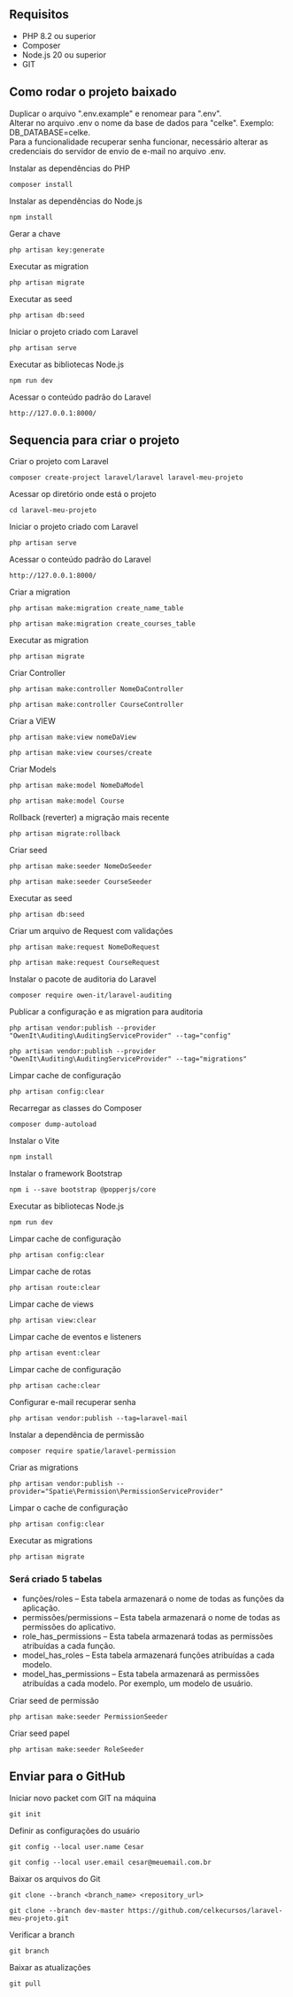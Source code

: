## Requisitos

* PHP 8.2 ou superior
* Composer
* Node.js 20 ou superior
* GIT

## Como rodar o projeto baixado

Duplicar o arquivo ".env.example" e renomear para ".env".<br>
Alterar no arquivo .env o nome da base de dados para "celke". Exemplo: DB_DATABASE=celke.<br>
Para a funcionalidade recuperar senha funcionar, necessário alterar as credenciais do servidor de envio de e-mail no arquivo .env.<br>

Instalar as dependências do PHP
```
composer install
```

Instalar as dependências do Node.js
```
npm install
```

Gerar a chave
```
php artisan key:generate
```

Executar as migration
```
php artisan migrate
```

Executar as seed
```
php artisan db:seed
```

Iniciar o projeto criado com Laravel
```
php artisan serve
```

Executar as bibliotecas Node.js
```
npm run dev
```

Acessar o conteúdo padrão do Laravel
```
http://127.0.0.1:8000/
```

## Sequencia para criar o projeto
Criar o projeto com Laravel
```
composer create-project laravel/laravel laravel-meu-projeto
```

Acessar op diretório onde está o projeto
```
cd laravel-meu-projeto
```

Iniciar o projeto criado com Laravel
```
php artisan serve
```

Acessar o conteúdo padrão do Laravel
```
http://127.0.0.1:8000/
```

Criar a migration
```
php artisan make:migration create_name_table
```
```
php artisan make:migration create_courses_table
```

Executar as migration
```
php artisan migrate
```

Criar Controller
```
php artisan make:controller NomeDaController
```
```
php artisan make:controller CourseController
```

Criar a VIEW
```
php artisan make:view nomeDaView
```
```
php artisan make:view courses/create
```

Criar Models
```
php artisan make:model NomeDaModel
```
```
php artisan make:model Course
```

Rollback (reverter) a migração mais recente
```
php artisan migrate:rollback
```

Criar seed
```
php artisan make:seeder NomeDoSeeder
```
```
php artisan make:seeder CourseSeeder
```

Executar as seed
```
php artisan db:seed
```

Criar um arquivo de Request com validações
```
php artisan make:request NomeDoRequest
```

```
php artisan make:request CourseRequest
```

Instalar o pacote de auditoria do Laravel
```
composer require owen-it/laravel-auditing
```

Publicar a configuração e as migration para auditoria
```
php artisan vendor:publish --provider "OwenIt\Auditing\AuditingServiceProvider" --tag="config"
```
```
php artisan vendor:publish --provider "OwenIt\Auditing\AuditingServiceProvider" --tag="migrations"
```

Limpar cache de configuração
```
php artisan config:clear
```

Recarregar as classes do Composer
```
composer dump-autoload
```

Instalar o Vite
```
npm install
```

Instalar o framework Bootstrap
```
npm i --save bootstrap @popperjs/core
```

Executar as bibliotecas Node.js
```
npm run dev
```

Limpar cache de configuração
```
php artisan config:clear
```

Limpar cache de rotas
```
php artisan route:clear
```

Limpar cache de views
```
php artisan view:clear
```

Limpar cache de eventos e listeners
```
php artisan event:clear
```

Limpar cache de configuração
```
php artisan cache:clear
```

Configurar e-mail recuperar senha
```
php artisan vendor:publish --tag=laravel-mail
```

Instalar a dependência de permissão
```
composer require spatie/laravel-permission
```

Criar as migrations
```
php artisan vendor:publish --provider="Spatie\Permission\PermissionServiceProvider"
```

Limpar o cache de configuração
```
php artisan config:clear
```

Executar as migrations
```
php artisan migrate
```

### Será criado 5 tabelas
* funções/roles – Esta tabela armazenará o nome de todas as funções da aplicação.
* permissões/permissions – Esta tabela armazenará o nome de todas as permissões do aplicativo.
* role_has_permissions  – Esta tabela armazenará todas as permissões atribuídas a cada função.
* model_has_roles  – Esta tabela armazenará funções atribuídas a cada modelo.
* model_has_permissions  – Esta tabela armazenará as permissões atribuídas a cada modelo. Por exemplo, um modelo de usuário.

Criar seed de permissão
```
php artisan make:seeder PermissionSeeder
```

Criar seed papel
```
php artisan make:seeder RoleSeeder
```


## Enviar para o GitHub
Iniciar novo packet com GIT na máquina 
```
git init
```

Definir as configurações do usuário
```
git config --local user.name Cesar
```
```
git config --local user.email cesar@meuemail.com.br
```

Baixar os arquivos do Git
```
git clone --branch <branch_name> <repository_url>
```
```
git clone --branch dev-master https://github.com/celkecursos/laravel-meu-projeto.git
```

Verificar a branch
```
git branch  
```

Baixar as atualizações
```
git pull
```
